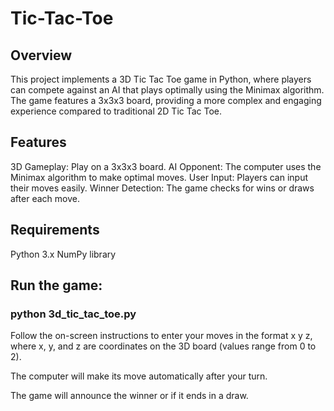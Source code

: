 # Tic-Tac-Toe

## Overview
This project implements a 3D Tic Tac Toe game in Python, where players can compete against an AI that plays optimally using the Minimax algorithm. The game features a 3x3x3 board, providing a more complex and engaging experience compared to traditional 2D Tic Tac Toe.

## Features
3D Gameplay: Play on a 3x3x3 board.
AI Opponent: The computer uses the Minimax algorithm to make optimal moves.
User Input: Players can input their moves easily.
Winner Detection: The game checks for wins or draws after each move.

## Requirements
Python 3.x
NumPy library

## Run the game:

### python 3d_tic_tac_toe.py
Follow the on-screen instructions to enter your moves in the format x y z, where x, y, and z are coordinates on the 3D board (values range from 0 to 2).

The computer will make its move automatically after your turn.

The game will announce the winner or if it ends in a draw.




